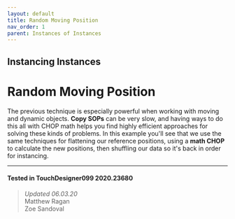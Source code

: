 ```yaml
---
layout: default
title: Random Moving Position
nav_order: 1
parent: Instances of Instances
---
```



## Instancing Instances
# Random Moving Position

The previous technique is especially powerful when working with moving and dynamic objects. **Copy SOPs** can be very slow, and having ways to do this all with CHOP math helps you find highly efficient approaches for solving these kinds of problems. In this example you'll see that we use the same techniques for flattening our reference positions, using a **math CHOP** to calculate the new positions, then shuffling our data so it's back in order for instancing. 

---

#### Tested in TouchDesigner099 2020.23680 
>*Updated 06.03.20*  
Matthew Ragan  
Zoe Sandoval  
